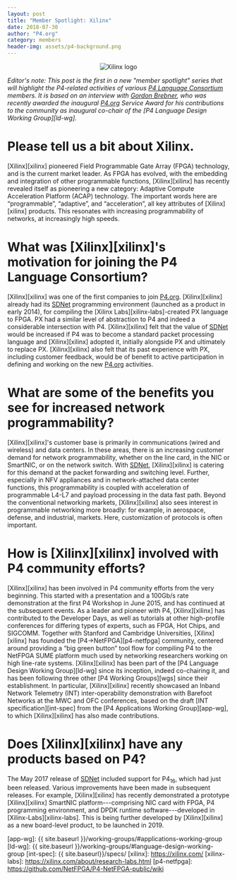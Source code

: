 ```yaml
---
layout: post
title: "Member Spotlight: Xilinx"
date: 2018-07-30
author: "P4.org"
category: members
header-img: assets/p4-background.png
---
```


<center><img alt="Xilinx logo" src="{{ site.baseurl }}/assets/exilinx-logo.png" /></center>
    
*Editor's note: This post is the first in a new "member spotlight"
series that will highlight the P4-related activities of various [P4
Language Consortium][p4] members. It is based on an interview with
[Gordon Brebner](https://www.linkedin.com/in/gordonbrebner/), who was
recently awarded the inaugural [P4.org][p4] Service Award for his
contributions to the community as inaugural co-chair of the [P4
Language Design Working Group][ld-wg].*
        
# Please tell us a bit about Xilinx.

[Xilinx][xilinx] pioneered Field Programmable Gate Array (FPGA) technology, and
is the current market leader. As FPGA has evolved, with the embedding
and integration of other programmable functions, [Xilinx][xilinx] has recently
revealed itself as pioneering a new category: Adaptive Compute
Acceleration Platform (ACAP) technology. The important words here are
“programmable”, “adaptive”, and “acceleration”, all key attributes of
[Xilinx][xilinx] products. This resonates with increasing programmability of
networks, at increasingly high speeds.

# What was [Xilinx][xilinx]'s motivation for joining the P4 Language Consortium?
    
[Xilinx][xilinx] was one of the first companies to join [P4.org][p4]. [Xilinx][xilinx]
already had its [SDNet][sdnet] programming environment (launched as a
product in early 2014), for compiling the [Xilinx Labs][xilinx-labs]-created PX
language to FPGA. PX had a similar level of abstraction to P4 and
indeed a considerable intersection with P4. [Xilinx][xilinx] felt that the value
of [SDNet][sdnet] would be increased if P4 was to become a standard
packet processing language and [Xilinx][xilinx] adopted it, initially alongside
PX and ultimately to replace PX. [Xilinx][xilinx] also felt that its past
experience with PX, including customer feedback, would be of benefit
to active participation in defining and working on the new
[P4.org][p4] activities.

# What are some of the benefits you see for increased network programmability?

[Xilinx][xilinx]'s customer base is primarily in communications (wired and
wireless) and data centers. In these areas, there is an increasing
customer demand for network programmability, whether on the line card,
in the NIC or SmartNIC, or on the network switch.  With [SDNet][sdnet], [Xilinx][xilinx]
is catering for this demand at the packet forwarding and switching
level. Further, especially in NFV appliances and in network-attached
data center functions, this programmability is coupled with
acceleration of programmable L4-L7 and payload processing in the data
fast path.  Beyond the conventional networking markets, [Xilinx][xilinx] also
sees interest in programmable networking more broadly: for example, in
aerospace, defense, and industrial, markets.  Here, customization of
protocols is often important.

# How is [Xilinx][xilinx] involved with P4 community efforts?

[Xilinx][xilinx] has been involved in P4 community efforts from the very
beginning.  This started with a presentation and a 100Gb/s rate
demonstration at the first P4 Workshop in June 2015, and has continued
at the subsequent events. As a leader and pioneer with P4, [Xilinx][xilinx] has
contributed to the Developer Days, as well as tutorials at other
high-profile conferences for differing types of experts, such as FPGA,
Hot Chips, and SIGCOMM. Together with Stanford and Cambridge
Universities, [Xilinx][xilinx] has founded the [P4->NetFPGA][p4-netfpga] community, centered
around providing a “big green button” tool flow for compiling P4 to
the NetFPGA SUME platform much used by networking researchers working
on high line-rate systems.  [Xilinx][xilinx] has been part of the [P4 Language
Design Working Group][ld-wg] since its inception, indeed co-chairing
it, and has been following three other [P4 Working Groups][wgs] since
their establishment.  In particular, [Xilinx][xilinx] recently showcased
an Inband Network Telemetry (INT) inter-operability demonstration with
Barefoot Networks at the MWC and OFC conferences, based on the draft
[INT specification][int-spec] from the [P4 Applications Working
Group][app-wg], to which [Xilinx][xilinx] has also made contributions.

# Does [Xilinx][xilinx] have any products based on P4?

The May 2017 release of [SDNet][sdnet] included support for
P4<sub>16</sub>, which had just been released. Various improvements
have been made in subsequent releases.  For example, [Xilinx][xilinx]
has recently demonstrated a prototype [Xilinx][xilinx] SmartNIC
platform---comprising NIC card with FPGA, P4 programming environment,
and DPDK runtime software---developed in
[Xilinx-Labs][xilinx-labs]. This is being further developed by
[Xilinx][xilinx] as a new board-level product, to be launched in 2019.

[p4]: https://p4.org
[sdnet]: http://www.xilinx.com/sdnet
[app-wg]: {{ site.baseurl }}/working-groups/#applications-working-group
[ld-wg]: {{ site.baseurl }}/working-groups/#language-design-working-group
[int-spec]: {{ site.baseurl}}/specs/
[xilinx]: https://xilinx.com/
[xilinx-labs]: https://xilinx.com/about/research-labs.html
[p4-netfpga]: https://github.com/NetFPGA/P4-NetFPGA-public/wiki